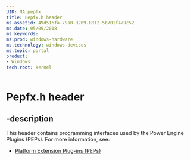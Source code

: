 ```yaml
---
UID: NA:pepfx
title: Pepfx.h header
ms.assetid: 49d516fa-79a0-3209-8812-5b701f4a9c52
ms.date: 05/09/2018
ms.keywords: 
ms.prod: windows-hardware
ms.technology: windows-devices
ms.topic: portal
product:
- Windows
tech.root: kernel
---
```


# Pepfx.h header


## -description

This header contains programming interfaces used by the Power Engine Plugins (PEPs). For more information, see:

- [Platform Extension Plug-ins (PEPs)](https://docs.microsoft.com/windows-hardware/drivers/kernel/platform-extension-plug-ins--peps-)
